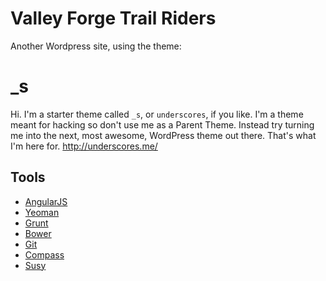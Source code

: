 Valley Forge Trail Riders
===

Another Wordpress site, using the theme:

_s
===

Hi. I'm a starter theme called `_s`, or `underscores`, if you like. I'm a theme meant for hacking so don't use me as a Parent Theme. Instead try turning me into the next, most awesome, WordPress theme out there. That's what I'm here for. http://underscores.me/

Tools
---------------

* [AngularJS](http://angularjs.org/)
* [Yeoman](http://yeoman.io/)
* [Grunt](http://gruntjs.com/)
* [Bower](http://bower.io/)
* [Git](http://git-scm.com/)
* [Compass](http://compass-style.org/)
* [Susy](http://susy.oddbird.net/)